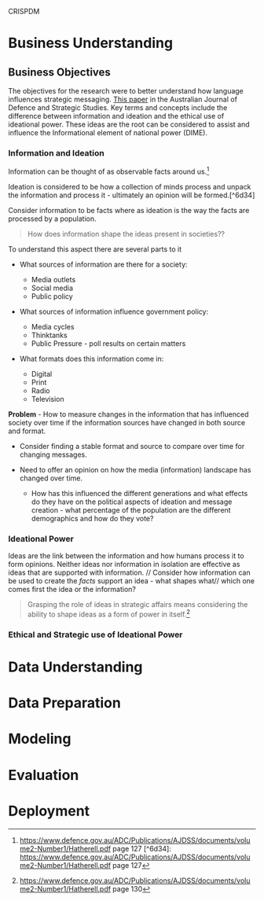 CRISPDM

# Business Understanding

## Business Objectives

The objectives for the research were to better understand how language influences strategic messaging. [This paper](https://www.defence.gov.au/ADC/Publications/AJDSS/documents/volume2-Number1/Hatherell.pdf) in the Australian Journal of Defence and Strategic Studies. Key terms and concepts include the difference between information and ideation and the ethical use of ideational power. These ideas are the root can be considered to assist and influence the Informational element of national power (DIME).

### Information and Ideation

Information can be thought of as observable facts around us.[^a255]

Ideation is considered to be how a collection of minds process and unpack the information and process it - ultimately an opinion will be formed.[^6d34]

Consider information to be facts where as ideation is the way the facts are processed by a population.

> How does information shape the ideas present in societies??

To understand this aspect there are several parts to it

- What sources of information are there for a society:

  - Media outlets
  - Social media
  - Public policy

- What sources of information influence government policy:

  - Media cycles
  - Thinktanks
  - Public Pressure - poll results on certain matters

- What formats does this information come in:

  - Digital
  - Print
  - Radio
  - Television

**Problem** - How to measure changes in the information that has influenced society over time if the information sources have changed in both source and format.

- Consider finding a stable format and source to compare over time for changing messages.
- Need to offer an opinion on how the media (information) landscape has changed over time.

  - How has this influenced the different generations and what effects do they have on the political aspects of ideation and message creation - what percentage of the population are the different demographics and how do they vote?

### Ideational Power

Ideas are the link between the information and how humans process it to form opinions. Neither ideas nor information in isolation are effective as ideas that are supported with information. // Consider how information can be used to create the _facts_ support an idea - what shapes what// which one comes first the idea or the information?

> Grasping the role of ideas in strategic affairs means considering the ability to shape ideas as a form of power in itself.[^2e85]

### Ethical and Strategic use of Ideational Power

# Data Understanding

# Data Preparation

# Modeling

# Evaluation

# Deployment

[^a255]: <https://www.defence.gov.au/ADC/Publications/AJDSS/documents/volume2-Number1/Hatherell.pdf> page 127 [^6d34]: <https://www.defence.gov.au/ADC/Publications/AJDSS/documents/volume2-Number1/Hatherell.pdf> page 127

[^2e85]: <https://www.defence.gov.au/ADC/Publications/AJDSS/documents/volume2-Number1/Hatherell.pdf> page 130
